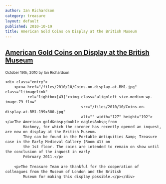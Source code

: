```yaml
---
author: Ian Richardson
category: treasure
layout: default
published: 2010-10-19
title: American Gold Coins on Display at the British Museum
---
```


<div class="post-43 post type-post status-publish format-standard hentry category-uncategorized" id="post-43">
    <h2><a href="/american-gold-coins-on-display-at-british-museum/" rel="bookmark"
           title="Permanent Link to American Gold Coins on Display at the British Museum">American Gold Coins on Display
        at the British Museum</a></h2>
    <small>October 19th, 2010 by Ian Richardson</small>

    <div class="entry">
        <p><a href="/files/2010/10/Coins-on-display-at-BM1.jpg" class="liimagelink"
              rel="lightbox[43]"><img class="alignleft size-medium wp-image-79 flow"
                                      src="/files/2010/10/Coins-on-display-at-BM1-199x300.jpg"
                                      alt="" width="127" height="192"></a>The American gold&nbsp;double eagles&nbsp;from
            Hackney, for which the coroner has recently opened an inquest, are now on display at the British Museum.
            They can be found in the Portable Antiquities &amp; Treasure case in the Early Medieval Gallery (Room 41) on
            the 1st floor. The coins are intended to remain on show until the conclusion of the inquest in early
            February 2011.</p>

        <p>The Treasure Team are thankful for the cooperation of colleagues from the Museum of London and the British
            Museum for making this display possible.</p></div>
</div>